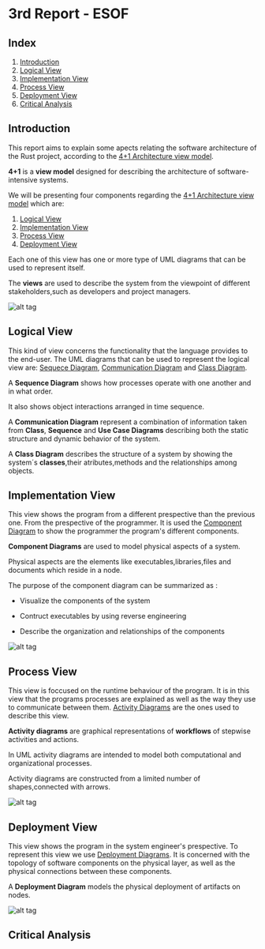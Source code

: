 # 3rd Report - ESOF

## Index

1. [Introduction](#introduction)
2. [Logical View](#logical-view)
3. [Implementation View](#implementation-view)
4. [Process View](#process-view)
5. [Deployment View](#deployment-view)
6. [Critical Analysis](#critical-analysis)

## Introduction

This report aims to explain some apects relating the software architecture of the Rust project, according to the [4+1 Architecture view model].

**4+1** is a **view model** designed for describing the architecture of software-intensive systems.

We will be presenting four components regarding the [4+1 Architecture view model] which are:

1. [Logical View](#logical-view)
2. [Implementation View](#implementation-view)
3. [Process View](#process-view)
4. [Deployment View](#deployment-view)

Each one of this view has one or more type of UML diagrams that can be used to represent itself.

The **views** are used to describe the system from the viewpoint of different stakeholders,such as developers and project managers.

![alt tag](https://raw.githubusercontent.com/martapips/rust/master/ESOF-docs/res/4plus1.gif)

[4+1 Architecture view model]:https://en.wikipedia.org/wiki/4%2B1_architectural_view_model

## Logical View

This kind of view concerns the functionality that the language provides to the end-user. The UML diagrams that can be used to represent the logical view are: [Sequece Diagram], [Communication Diagram] and [Class Diagram].

A **Sequence Diagram** shows how processes operate with one another and in what order.

It also shows object interactions arranged in time sequence.

A **Communication Diagram** represent a combination of information taken from **Class**, **Sequence** and                **Use Case Diagrams** describing both the static structure and dynamic behavior of the system.

A **Class Diagram** describes the structure of a system by showing the system´s **classes**,their atributes,methods and the relationships among objects.


[Sequece Diagram]:https://en.wikipedia.org/wiki/Sequence_diagram
[Communication Diagram]:https://en.wikipedia.org/wiki/Communication_diagram
[Class Diagram]:https://en.wikipedia.org/wiki/Class_diagram

## Implementation View

This view shows the program from a different prespective than the previous one. From the prespective of the programmer. It is used the [Component Diagram] to show the programmer the program's different components.

**Component Diagrams** are used to model physical aspects of a system.

Physical aspects are the elements like executables,libraries,files and documents which reside in a node.

The purpose of the component diagram can be summarized as :

* Visualize the components of the system

* Contruct executables by using reverse engineering

* Describe the organization and relationships of the components

[Component Diagram]:http://www.tutorialspoint.com/uml/uml_component_diagram.htm

![alt tag](https://github.com/martapips/rust/blob/master/ESOF-docs/res/componentDiagram.jpg?raw=true)

## Process View

This view is foccused on the runtime behaviour of the program. It is in this view that the programs processes are explained as well as the way they use to communicate between them. [Activity Diagrams] are the ones used to describe this view.

**Activity diagrams** are graphical representations of **workflows** of stepwise activities and actions.

In UML activity diagrams are intended to model both computational and organizational processes.

Activity diagrams are constructed from a limited number of shapes,connected with arrows.

![alt tag](https://github.com/martapips/rust/blob/master/ESOF-docs/res/activity.jpg?raw=true)

[Activity Diagrams]:https://en.wikipedia.org/wiki/Activity_diagram

## Deployment View

This view shows the program in the system engineer's prespective.  To represent this view we use [Deployment Diagrams].
It is concerned with the topology of software components on the physical layer, as well as the physical connections between these components.

A **Deployment Diagram** models the physical deployment of artifacts on nodes.

![alt tag](https://github.com/martapips/rust/blob/master/ESOF-docs/res/deploy.jpg?raw=true)

[Deployment Diagrams]:https://en.wikipedia.org/wiki/Deployment_diagram

## Critical Analysis

